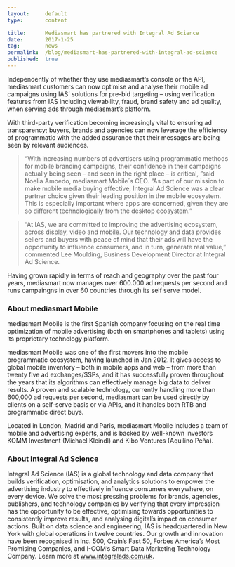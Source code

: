 ```yaml
---
layout:     default
type:       content

title:      Mediasmart has partnered with Integral Ad Science
date:       2017-1-25
tag:        news
permalink:  /blog/mediasmart-has-partnered-with-integral-ad-science
published:  true
---
```


Independently of whether they use mediasmart’s console or the API, mediasmart customers can now optimise and analyse their mobile ad campaigns using IAS’ solutions for pre-bid targeting – using verification features from IAS including viewability, fraud, brand safety and ad quality, when serving ads through mediasmart’s platform.

With third-party verification becoming increasingly vital to ensuring ad transparency; buyers, brands and agencies can now leverage the efficiency of programmatic with the added assurance that their messages are being seen by relevant audiences.

> “With increasing numbers of advertisers using programmatic methods for mobile branding campaigns, their confidence in their campaigns actually being seen – and seen in the right place – is critical, ”said Noelia Amoedo, mediasmart Mobile´s CEO. “As part of our mission to make mobile media buying effective, Integral Ad Science was a clear partner choice given their leading position in the mobile ecosystem. This is especially important where apps are concerned, given they are so different technologically from the desktop ecosystem.”

> “At IAS, we are committed to improving the advertising ecosystem, across display, video and mobile. Our technology and data provides sellers and buyers with peace of mind that their ads will have the opportunity to influence consumers, and in turn, generate real value,” commented Lee Moulding, Business Development Director at Integral Ad Science.

Having grown rapidly in terms of reach and geography over the past four years, mediasmart now manages over 600.000 ad requests per second and runs campaingns in over 60 countries through its self serve model.

### About mediasmart Mobile

mediasmart Mobile is the first Spanish company focusing on the real time optimization of mobile advertising (both on smartphones and tablets) using its proprietary technology platform.

mediasmart Mobile was one of the first movers into the mobile programmatic ecosystem, having launched in Jan 2012. It gives access to global mobile inventory – both in mobile apps and web – from more than twenty five ad exchanges/SSPs, and it has successfully proven throughout the years that its algorithms can effectively manage big data to deliver results. A proven and scalable technology, currently handling more than 600,000 ad requests per second, mediasmart can be used directly by clients on a self-serve basis or via APIs, and it handles both RTB and programmatic direct buys.

Located in London, Madrid and Paris, mediasmart Mobile includes a team of mobile and advertising experts, and is backed by well-known investors KOMM Investment (Michael Kleindl) and Kibo Ventures (Aquilino Peña).

### About Integral Ad Science

Integral Ad Science (IAS) is a global technology and data company that builds verification, optimisation, and analytics solutions to empower the advertising industry to effectively influence consumers everywhere, on every device. We solve the most pressing problems for brands, agencies, publishers, and technology companies by verifying that every impression has the opportunity to be effective, optimising towards opportunities to consistently improve results, and analysing digital’s impact on consumer actions. Built on data science and engineering, IAS is headquartered in New York with global operations in twelve countries. Our growth and innovation have been recognised in Inc. 500, Crain’s Fast 50, Forbes America’s Most Promising Companies, and I-COM’s Smart Data Marketing Technology Company. Learn more at www.integralads.com/uk.
